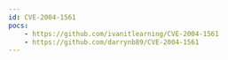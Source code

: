 ```yaml
---
id: CVE-2004-1561
pocs:
    - https://github.com/ivanitlearning/CVE-2004-1561
    - https://github.com/darrynb89/CVE-2004-1561
---
```

